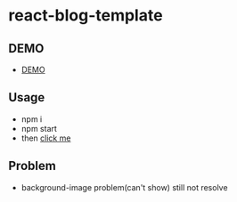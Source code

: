 # react-blog-template
## DEMO
  * [DEMO](https://deleav.github.io/react-blog-template/)

## Usage
  * npm i
  * npm start
  * then [click me](http://localhost:8080/)

## Problem
  * background-image problem(can't show) still not resolve
